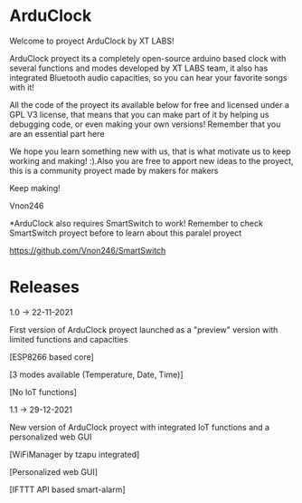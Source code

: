 # ArduClock

Welcome to proyect ArduClock by XT LABS!

ArduClock proyect its a completely open-source arduino based clock
with several functions and modes developed by XT LABS team, it also
has integrated Bluetooth audio capacities, so you can hear your favorite songs with it!

All the code of the proyect its available below for free and licensed under a GPL V3 license, that means that you can make part of it by helping us debugging code, or even making your own versions! Remember that you are an essential part here

We hope you learn something new with us, that is what motivate us to keep working and making! :).Also you are free to apport new ideas to the proyect, this is a community proyect made by makers for makers

Keep making!

Vnon246

*ArduClock also requires SmartSwitch to work! Remember to check SmartSwitch
proyect before to learn about this paralel proyect

https://github.com/Vnon246/SmartSwitch

# Releases

1.0 -> 22-11-2021

First version of ArduClock proyect launched as a "preview" version
with limited functions and capacities

  [ESP8266 based core]
  
  [3 modes available (Temperature, Date, Time)]
  
  [No IoT functions]
  
  1.1 -> 29-12-2021
  
  New version of ArduClock proyect with integrated IoT functions
  and a personalized web GUI
  
   [WiFiManager by tzapu integrated]
    
   [Personalized web GUI]
    
   [IFTTT API based smart-alarm]



